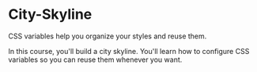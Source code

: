 # City-Skyline
CSS variables help you organize your styles and reuse them.

In this course, you'll build a city skyline. You'll learn how to configure CSS variables so you can reuse them whenever you want.
